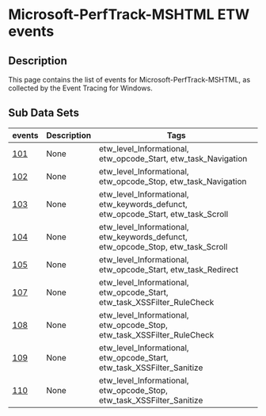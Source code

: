 # Microsoft-PerfTrack-MSHTML ETW events

## Description
This page contains the list of events for Microsoft-PerfTrack-MSHTML, as collected by the Event Tracing for Windows.

## Sub Data Sets
|events|Description|Tags|
|---|---|---|
|[101](events/event-101.md)|None|etw_level_Informational, etw_opcode_Start, etw_task_Navigation|
|[102](events/event-102.md)|None|etw_level_Informational, etw_opcode_Stop, etw_task_Navigation|
|[103](events/event-103.md)|None|etw_level_Informational, etw_keywords_defunct, etw_opcode_Start, etw_task_Scroll|
|[104](events/event-104.md)|None|etw_level_Informational, etw_keywords_defunct, etw_opcode_Stop, etw_task_Scroll|
|[105](events/event-105.md)|None|etw_level_Informational, etw_opcode_Start, etw_task_Redirect|
|[107](events/event-107.md)|None|etw_level_Informational, etw_opcode_Start, etw_task_XSSFilter_RuleCheck|
|[108](events/event-108.md)|None|etw_level_Informational, etw_opcode_Stop, etw_task_XSSFilter_RuleCheck|
|[109](events/event-109.md)|None|etw_level_Informational, etw_opcode_Start, etw_task_XSSFilter_Sanitize|
|[110](events/event-110.md)|None|etw_level_Informational, etw_opcode_Stop, etw_task_XSSFilter_Sanitize|
